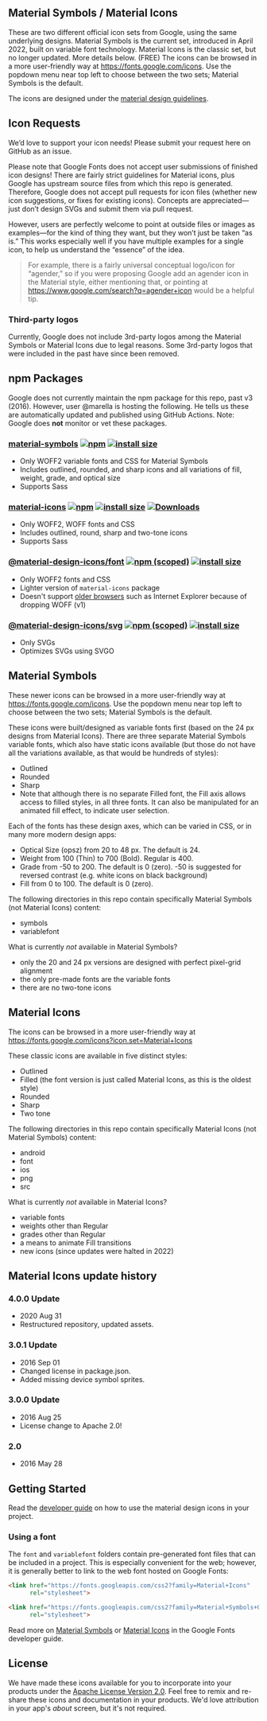 ## Material Symbols / Material Icons

These are two different official icon sets from Google, using the same underlying designs. Material Symbols is the current set, introduced in April 2022, built on variable font technology. Material Icons is the classic set, but no longer updated. More details below.
      (FREE)
The icons can be browsed in a more user-friendly way at https://fonts.google.com/icons. Use the popdown menu near top left to choose between the two sets; Material Symbols is the default.

The icons are designed under the [material design guidelines](https://material.io/guidelines/).

## Icon Requests

We’d love to support your icon needs! Please submit your request here on GitHub as an issue.

Please note that Google Fonts does not accept user submissions of finished icon designs! There are fairly strict  guidelines for Material icons, plus Google has upstream source files from which this repo is generated. Therefore, Google does not accept pull requests for icon files (whether new icon suggestions, or fixes for existing icons). Concepts are appreciated—just don’t design SVGs and submit them via pull request.

However, users are perfectly welcome to point at outside files or images as examples—for the kind of thing they want, but they won’t just be taken “as is.” This works especially well if you have multiple examples for a single icon, to help us understand the “essence” of the idea.

> For example, there is a fairly universal conceptual logo/icon for “agender,” so if you were proposing Google add an agender icon in the Material style, either mentioning that, or pointing at https://www.google.com/search?q=agender+icon would be a helpful tip.

### Third-party logos

Currently, Google does not include 3rd-party logos among the Material Symbols or Material Icons due to legal reasons. Some 3rd-party logos that were included in the past have since been removed.

## npm Packages

Google does not currently maintain the npm package for this repo, past v3 (2016). However, user @marella is hosting the following. He tells us these are automatically updated and published using GitHub Actions. Note: Google does **not** monitor or vet these packages.

### [material-symbols](https://github.com/marella/material-symbols/tree/main/material-symbols#readme) [![npm](https://img.shields.io/npm/v/material-symbols)](https://www.npmjs.com/package/material-symbols) [![install size](https://packagephobia.com/badge?p=material-symbols)](https://packagephobia.com/result?p=material-symbols)

- Only WOFF2 variable fonts and CSS for Material Symbols
- Includes outlined, rounded, and sharp icons and all variations of fill, weight, grade, and optical size
- Supports Sass

### [material-icons](https://github.com/marella/material-icons#readme) [![npm](https://img.shields.io/npm/v/material-icons)](https://www.npmjs.com/package/material-icons) [![install size](https://packagephobia.com/badge?p=material-icons)](https://packagephobia.com/result?p=material-icons) [![Downloads](https://img.shields.io/npm/dm/material-icons)](https://www.npmjs.com/package/material-icons)

- Only WOFF2, WOFF fonts and CSS
- Includes outlined, round, sharp and two-tone icons
- Supports Sass

### [@material-design-icons/font](https://github.com/marella/material-design-icons/tree/main/font#readme) [![npm (scoped)](https://img.shields.io/npm/v/@material-design-icons/font)](https://www.npmjs.com/package/@material-design-icons/font) [![install size](https://packagephobia.com/badge?p=@material-design-icons/font)](https://packagephobia.com/result?p=@material-design-icons/font)

- Only WOFF2 fonts and CSS
- Lighter version of `material-icons` package
- Doesn't support [older browsers](https://caniuse.com/woff2) such as Internet Explorer because of dropping WOFF (v1)

### [@material-design-icons/svg](https://github.com/marella/material-design-icons/tree/main/svg#readme) [![npm (scoped)](https://img.shields.io/npm/v/@material-design-icons/svg)](https://www.npmjs.com/package/@material-design-icons/svg) [![install size](https://packagephobia.com/badge?p=@material-design-icons/svg)](https://packagephobia.com/result?p=@material-design-icons/svg)

- Only SVGs
- Optimizes SVGs using SVGO

## Material Symbols

These newer icons can be browsed in a more user-friendly way at https://fonts.google.com/icons. Use the popdown menu near top left to choose between the two sets; Material Symbols is the default.

These icons were built/designed as variable fonts first (based on the 24 px designs from Material Icons). There are three separate Material Symbols variable fonts, which also have static icons available (but those do not have all the variations available, as that would be hundreds of styles):
- Outlined
- Rounded
- Sharp
- Note that although there is no separate Filled font, the Fill axis allows access to filled styles, in all three fonts. It can also be manipulated for an animated fill effect, to indicate user selection.

Each of the fonts has these design axes, which can be varied in CSS, or in many more modern design apps:
- Optical Size (opsz) from 20 to 48 px. The default is 24.
- Weight from 100 (Thin) to 700 (Bold). Regular is 400.
- Grade from -50 to 200. The default is 0 (zero). -50 is suggested for reversed contrast (e.g. white icons on black background)
- Fill from 0 to 100. The default is 0 (zero).

The following directories in this repo contain specifically Material Symbols (not Material Icons) content:
- symbols
- variablefont

What is currently _not_ available in Material Symbols?
- only the 20 and 24 px versions are designed with perfect pixel-grid alignment
- the only pre-made fonts are the variable fonts
- there are no two-tone icons

## Material Icons

The icons can be browsed in a more user-friendly way at https://fonts.google.com/icons?icon.set=Material+Icons

These classic icons are available in five distinct styles:
- Outlined
- Filled (the font version is just called Material Icons, as this is the oldest style)
- Rounded
- Sharp
- Two tone

The following directories in this repo contain specifically Material Icons (not Material Symbols) content:
- android
- font
- ios
- png
- src

What is currently _not_ available in Material Icons?
- variable fonts
- weights other than Regular
- grades other than Regular
- a means to animate Fill transitions
- new icons (since updates were halted in 2022)

## Material Icons update history

### 4.0.0 Update
* 2020 Aug 31
* Restructured repository, updated assets.

### 3.0.1 Update
* 2016 Sep 01
* Changed license in package.json.
* Added missing device symbol sprites.

### 3.0.0 Update
* 2016 Aug 25
* License change to Apache 2.0!

### 2.0
* 2016 May 28

## Getting Started

Read the [developer guide](https://developers.google.com/fonts/docs/material_icons) on how to use the material design icons in your project.

### Using a font

The `font` and `variablefont` folders contain pre-generated font files that can be included in a project. This is especially convenient for the web; however, it is generally better to link to the web font hosted on Google Fonts:

```html
<link href="https://fonts.googleapis.com/css2?family=Material+Icons"
      rel="stylesheet">
```

```html
<link href="https://fonts.googleapis.com/css2?family=Material+Symbols+Outlined"
      rel="stylesheet">
```
Read more on [Material Symbols](https://developers.google.com/fonts/docs/material_symbols/) or [Material Icons](https://developers.google.com/fonts/docs/material_icons/) in the Google Fonts developer guide.


## License

We have made these icons available for you to incorporate into your products under the [Apache License Version 2.0](https://www.apache.org/licenses/LICENSE-2.0.txt). Feel free to remix and re-share these icons and documentation in your products.
We'd love attribution in your app's *about* screen, but it's not required.
